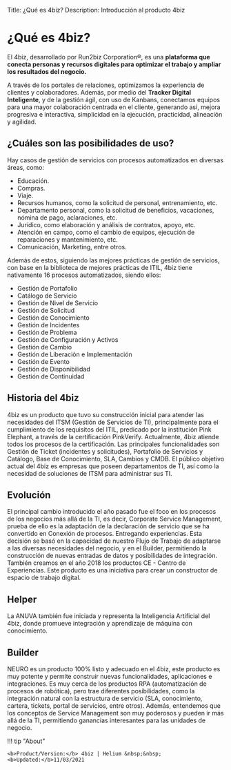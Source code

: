 Title: ¿Qué es 4biz?
Description: Introducción al producto 4biz

# ¿Qué es 4biz?

El 4biz, desarrollado por Run2biz Corporation®, es una **plataforma 
que conecta personas y recursos digitales para optimizar el trabajo y ampliar 
los resultados del negocio.**

A través de los portales de relaciones, optimizamos la experiencia de clientes y 
colaboradores. Además, por medio del **Tracker Digital Inteligente**, y de la gestión ágil, 
con uso de Kanbans, conectamos equipos para una mayor colaboración centrada en el cliente, 
generando así, mejora progresiva e interactiva, simplicidad en la ejecución, practicidad, 
alineación y agilidad.

¿Cuáles son las posibilidades de uso?
--------------------------------------

Hay casos de gestión de servicios con procesos automatizados en diversas áreas, como:

*   Educación.
*   Compras.
*   Viaje.
*   Recursos humanos, como la solicitud de personal, entrenamiento, etc.
*   Departamento personal, como la solicitud de beneficios, vacaciones, nómina de pago, aclaraciones, etc.
*   Jurídico, como elaboración y análisis de contratos, apoyo, etc.
*   Atención en campo, como el cambio de equipos, ejecución de reparaciones y mantenimiento, etc.
*   Comunicación, Marketing, entre otros.

Además de estos, siguiendo las mejores prácticas de gestión de servicios, con base en la 
biblioteca de mejores prácticas de ITIL, 4biz tiene nativamente 16 procesos automatizados, 
siendo ellos:

*   Gestión de Portafolio
*   Catálogo de Servicio
*   Gestión de Nivel de Servicio
*   Gestión de Solicitud
*   Gestión de Conocimiento
*   Gestión de Incidentes
*   Gestión de Problema
*   Gestión de Configuración y Activos
*   Gestión de Cambio
*   Gestión de Liberación e Implementación
*   Gestión de Evento
*   Gestión de Disponibilidad
*   Gestión de Continuidad

Historia del 4biz
--------------------

4biz es un producto que tuvo su construcción inicial para atender las necesidades del ITSM (Gestión de Servicios de TI), principalmente para
el cumplimiento de los requisitos del ITIL, predicado por la institución Pink Elephant, a través de la certificación PinkVerify. Actualmente, 4biz atiende todos los procesos de la certificación. Las principales funcionalidades son Gestión de Ticket (incidentes y solicitudes), Portafolio de Servicios y Catálogo, Base de Conocimiento, SLA, Cambios y CMDB. El público objetivo actual del 4biz es empresas que poseen departamentos de TI, así como la necesidad de soluciones de ITSM para administrar sus TI.

Evolución
------------

El principal cambio introducido el año pasado fue el foco en los procesos de
los negocios más allá de la TI, es decir, Corporate Service Management, prueba de ello es la
adaptación de la declaración de servicio que se ha convertido en Conexión de procesos.
Entregando experiencias. Esta decisión se basó en la capacidad de nuestro Flujo de
Trabajo de adaptarse a las diversas necesidades del negocio, y en el Builder, permitiendo
la construcción de nuevas entradas de datos y posibilidades de integración. También
creamos en el año 2018 los productos CE - Centro de Experiencias. Este producto es
una iniciativa para crear un constructor de espacio de trabajo digital.

Helper
-----

La ANUVA también fue iniciada y representa la Inteligencia Artificial del 4biz,
donde promueve integración y aprendizaje de máquina con conocimiento.

Builder
-----

NEURO es un producto 100% listo y adecuado en el 4biz, este producto es muy
potente y permite construir nuevas funcionalidades, aplicaciones e integraciones. Es muy
cerca de los productos RPA (automatización de procesos de robótica), pero trae
diferentes posibilidades, como la integración natural con la estructura de servicio
(SLA, conocimiento, cartera, tickets, portal de servicios, entre
otros). Además, entendemos que los conceptos de Service Management son muy
poderosos y pueden ir más allá de la TI, permitiendo ganancias interesantes para las
unidades de negocio.

!!! tip "About"

    <b>Product/Version:</b> 4biz | Helium &nbsp;&nbsp;
    <b>Updated:</b>11/03/2021

